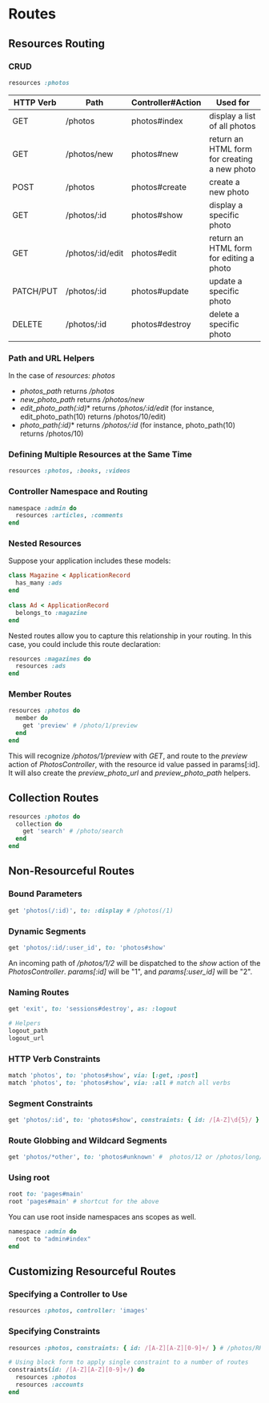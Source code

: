 Routes
===

## Resources Routing

### CRUD

```ruby
resources :photos
```

| HTTP Verb | Path             | Controller#Action | Used for                                     |
| ----------|------------------|-------------------|----------------------------------------------|
| GET       | /photos          | photos#index      | display a list of all photos                 |
| GET       | /photos/new      | photos#new        | return an HTML form for creating a new photo |
| POST      | /photos          | photos#create     | create a new photo                           |
| GET       | /photos/:id      | photos#show       | display a specific photo                     |
| GET       | /photos/:id/edit | photos#edit       | return an HTML form for editing a photo      |
| PATCH/PUT | /photos/:id      | photos#update     | update a specific photo                      |
| DELETE    | /photos/:id      | photos#destroy    | delete a specific photo                      |

### Path and URL Helpers

In the case of *resources: photos*

* *photos_path* returns */photos*
* *new_photo_path* returns */photos/new*
* *edit_photo_path(:id)** returns */photos/:id/edit* (for instance, edit_photo_path(10) returns /photos/10/edit)
* *photo_path(:id)** returns */photos/:id* (for instance, photo_path(10) returns /photos/10)

### Defining Multiple Resources at the Same Time

```ruby
resources :photos, :books, :videos
```

### Controller Namespace and Routing

```ruby
namespace :admin do
  resources :articles, :comments
end
```

### Nested Resources

Suppose your application includes these models:

```ruby
class Magazine < ApplicationRecord
  has_many :ads
end
 
class Ad < ApplicationRecord
  belongs_to :magazine
end
```

Nested routes allow you to capture this relationship in your routing. In this case, you could include this route declaration:

```ruby
resources :magazines do
  resources :ads
end
```

### Member Routes

```ruby
resources :photos do
  member do
    get 'preview' # /photo/1/preview
  end
end
```

This will recognize */photos/1/preview* with *GET*, and route to the *preview* action of *PhotosController*, with the resource id value passed in params[:id]. It will also create the *preview_photo_url* and *preview_photo_path* helpers.

## Collection Routes

```ruby
resources :photos do
  collection do
    get 'search' # /photo/search
  end
end
```

## Non-Resourceful Routes

### Bound Parameters

```ruby
get 'photos(/:id)', to: :display # /photos(/1)
```

### Dynamic Segments

```ruby
get 'photos/:id/:user_id', to: 'photos#show'
```

An incoming path of */photos/1/2* will be dispatched to the *show* action of the *PhotosController*. *params[:id]* will be "1", and *params[:user_id]* will be "2".

### Naming Routes

```ruby
get 'exit', to: 'sessions#destroy', as: :logout

# Helpers
logout_path
logout_url
```

### HTTP Verb Constraints

```ruby
match 'photos', to: 'photos#show', via: [:get, :post]
match 'photos', to: 'photos#show', via: :all # match all verbs
```

### Segment Constraints

```ruby
get 'photos/:id', to: 'photos#show', constraints: { id: /[A-Z]\d{5}/ } # /photos/A12345
```

### Route Globbing and Wildcard Segments

```ruby
get 'photos/*other', to: 'photos#unknown' #  photos/12 or /photos/long/path/to/12, params[:other] = 12
```

### Using root

```ruby
root to: 'pages#main'
root 'pages#main' # shortcut for the above
```

You can use root inside namespaces ans scopes as well.

```ruby
namespace :admin do
  root to "admin#index"
end
```

## Customizing Resourceful Routes

### Specifying a Controller to Use

```ruby
resources :photos, controller: 'images'
```

### Specifying Constraints

```ruby
resources :photos, constraints: { id: /[A-Z][A-Z][0-9]+/ } # /photos/RR27

# Using block form to apply single constraint to a number of routes
constraints(id: /[A-Z][A-Z][0-9]+/) do
  resources :photos
  resources :accounts
end
```
